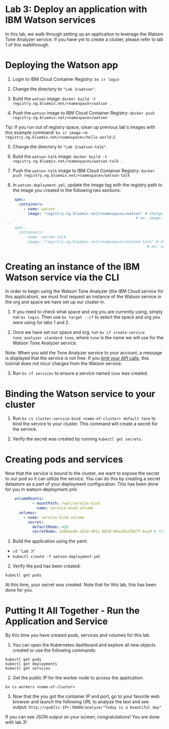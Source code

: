 # Lab 3: Deploy an application with IBM Watson services

In this lab, we walk through setting up an application to leverage the Watson Tone Analyzer service. If you have yet to create a cluster, please refer to lab 1 of this walkthrough.

# Deploying the Watson app

1. Login to IBM Cloud Container Registry:
`bx cr login`

2. Change the directory to `"Lab 3/watson"`.

3. Build the `watson` image:
`docker build -t registry.ng.bluemix.net/<namespace>/watson .`

4. Push the `watson` image to IBM Cloud Container Registry:
`docker push registry.ng.bluemix.net/<namespace>/watson`

Tip: If you run out of registry space, clean up previous
lab's images with this example command: `bx cr image-rm registry.ng.bluemix.net/<namespace>/hello-world:2`

5. Change the directory to `"Lab 3/watson-talk"`.

6. Build the `watson-talk` image:
`docker build -t registry.ng.bluemix.net/<namespace>/watson-talk .`

7. Push the `watson-talk` image to IBM Cloud Container Registry:
`docker push registry.ng.bluemix.net/<namespace>/watson-talk`

8. In `watson-deployment.yml`, update the image tag with the registry path to the image you created in the following two sections:

```yml
    spec:
      containers:
        - name: watson
          image: "registry.ng.bluemix.net/<namespace>/watson" # change to the path of the watson image you just pushed.
                                                          # ex: image: "registry.ng.bluemix.net/<namespace>/watson"
...
    spec:
      containers:
        - name: watson-talk
          image: "registry.ng.bluemix.net/<namespace>/watson-talk" # change to the path of the watson-talk image you just pushed.
                                                               # ex: image: "registry.ng.bluemix.net/<namespace>/watson-talk"
```


# Creating an instance of the IBM Watson service via the CLI

In order to begin using the Watson Tone Analyzer (the IBM Cloud service for this application), we must first request an instance of the Watson service in the org and space we have set up our cluster in.

1. If you need to check what space and org you are currently using, simply run `bx login`. Then use `bx target --cf` to select the space and org you were using for labs 1 and 2.

2. Once we have set our space and org, run `bx cf create-service tone_analyzer standard tone`, where `tone` is the name we will use for the Watson Tone Analyzer service.

Note: When you add the Tone Analyzer service to your account, a message is displayed that the service is not free. If you [limit your API calls](https://www.ibm.com/watson/developercloud/tone-analyzer.html#pricing-block), this tutorial does not incur charges from the Watson service.

3. Run `bx cf services` to ensure a service named `tone` was created.

# Binding the Watson service to your cluster

1. Run `bx cs cluster-service-bind <name-of-cluster> default tone` to bind the service to your cluster. This command will create a secret for the service.

2. Verify the secret was created by running `kubectl get secrets`.

# Creating pods and services

Now that the service is bound to the cluster, we want to expose the secret to our pod so it can utilize the service. You can do this by creating a secret datastore as a part of your deployment configuration. This has been done for you in watson-deployment.yml:

```yml
    volumeMounts:
            - mountPath: /opt/service-bind
              name: service-bind-volume
      volumes:
        - name: service-bind-volume
          secret:
            defaultMode: 420
            secretName: 2a5baa4b-a52d-4911-9019-69ac01afbb7f-key0 # from the kubectl get secrets command above
```

1. Build the application using the yaml:
  - `cd "Lab 3"`
  - `kubectl create -f watson-deployment.yml`

2. Verify the pod has been created:

`kubectl get pods`

At this time, your secret was created. Note that for this lab, this has been done for you.

# Putting It All Together - Run the Application and Service

By this time you have created pods, services and volumes for this lab.

1. You can open the Kubernetes dashboard and explore all new objects created or use the following commands:
  ```
  kubectl get pods
  kubectl get deployments
  kubectl get services
  ```

2. Get the public IP for the worker node to access the application:

`bx cs workers <name-of-cluster>`

3. Now that the you got the container IP and port, go to your favorite web browser and launch the following URL to analyze the text and see output: `http://<public-IP>:30080/analyze/"Today is a beautiful day"`

If you can see JSON output on your screen, congratulations! You are done with lab 3!
